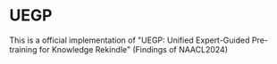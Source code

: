 # UEGP
This is a official implementation of "UEGP: Unified Expert-Guided Pre-training for Knowledge Rekindle" (Findings of NAACL2024)
